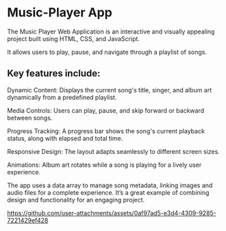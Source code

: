 # Music-Player App
 
 The Music Player Web Application is an interactive and visually appealing project built using HTML, CSS, and JavaScript.
 
 It allows users to play, pause, and navigate through a playlist of songs.
 
## Key features include:

   Dynamic Content:    Displays the current song's title, singer, and album art dynamically from a predefined playlist.

   Media Controls: Users can play, pause, and skip forward or backward between songs.

   Progress Tracking: A progress bar shows the song's current playback status, along with elapsed and total time.
   
   Responsive Design: The layout adapts seamlessly to different screen sizes.

   Animations: Album art rotates while a song is playing for a lively user experience.
    

   The app uses a data array to manage song metadata, linking images and audio files for a complete experience. It’s a great example of combining design and functionality for an engaging project.








https://github.com/user-attachments/assets/0af97ad5-e3d4-4309-9285-7221429ef428






















